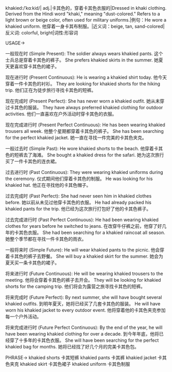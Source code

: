 khakied:/ˈkɑːkid/| adj.|卡其色的，穿着卡其色衣服的|Dressed in khaki clothing.  Derived from the Hindi word "khaki," meaning "dust-colored." Refers to a light brown or beige color, often used for military uniforms.|例句：He wore a khakied uniform. 他穿着一身卡其布制服。|近义词：beige, tan, sand-colored|反义词: colorful, bright|词性:形容词

USAGE->

一般现在时 (Simple Present):
The soldier always wears khakied pants.  这个士兵总是穿着卡其色的裤子。
She prefers khakied skirts in the summer. 她夏天更喜欢穿卡其色的裙子。

现在进行时 (Present Continuous):
He is wearing a khakied shirt today. 他今天穿着一件卡其色的衬衫。
They are looking for khakied shorts for the hiking trip. 他们正在为徒步旅行寻找卡其色的短裤。

现在完成时 (Present Perfect):
She has never worn a khakied outfit. 她从未穿过卡其色的服装。
They have always preferred khakied clothing for outdoor activities. 他们一直喜欢在户外活动时穿卡其色的衣服。

现在完成进行时 (Present Perfect Continuous):
He has been wearing khakied trousers all week. 他整个星期都穿着卡其色的裤子。
She has been searching for the perfect khakied jacket. 她一直在寻找一件完美的卡其色夹克。

一般过去时 (Simple Past):
He wore khakied shorts to the beach. 他穿着卡其色的短裤去了海滩。
She bought a khakied dress for the safari. 她为这次旅行买了一件卡其色的连衣裙。

过去进行时 (Past Continuous):
They were wearing khakied uniforms during the ceremony. 仪式期间他们穿着卡其色的制服。
He was looking for his khakied hat. 他正在寻找他的卡其色帽子。

过去完成时 (Past Perfect):
She had never seen him in khakied clothes before. 她以前从未见过他穿卡其色的衣服。
He had already packed his khakied pants for the trip. 他已经为这次旅行打包好了他的卡其色裤子。

过去完成进行时 (Past Perfect Continuous):
He had been wearing khakied clothes for years before he switched to jeans. 在改穿牛仔裤之前，他穿了好几年的卡其色衣服。
She had been searching for a khakied raincoat all season. 她整个季节都在寻找一件卡其色的雨衣。

一般将来时 (Simple Future):
He will wear khakied pants to the picnic. 他会穿着卡其色的裤子去野餐。
She will buy a khakied skirt for the summer. 她会为夏天买一条卡其色的裙子。

将来进行时 (Future Continuous):
He will be wearing khakied trousers to the meeting. 他将会穿着卡其色的裤子去开会。
They will be looking for khakied shorts for the camping trip. 他们将会为露营之旅寻找卡其色的短裤。


将来完成时 (Future Perfect):
By next summer, she will have bought several khakied outfits. 到明年夏天，她将已经买了几套卡其色的服装。
He will have worn his khakied jacket to every outdoor event. 他将穿着他的卡其色夹克参加每一个户外活动。

将来完成进行时 (Future Perfect Continuous):
By the end of the year, he will have been wearing khakied clothing for over a decade. 到今年年底，他将已经穿了十多年的卡其色衣服。
She will have been searching for the perfect khakied bag for months. 她将已经找了好几个月的完美卡其色包。



PHRASE->
khakied shorts  卡其短裤
khakied pants  卡其裤
khakied jacket  卡其色夹克
khakied skirt  卡其色裙子
khakied uniform 卡其色制服
